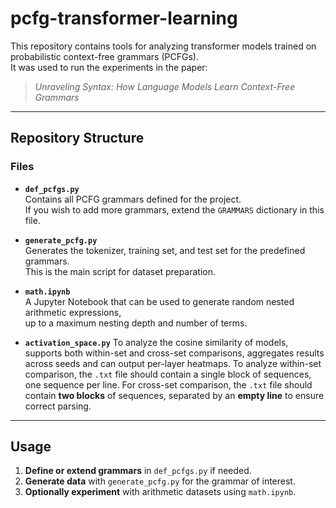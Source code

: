 # pcfg-transformer-learning

This repository contains tools for analyzing transformer models trained on probabilistic context-free grammars (PCFGs).  
It was used to run the experiments in the paper:

> *Unraveling Syntax: How Language Models Learn Context-Free Grammars*

---

## Repository Structure

### Files

- **`def_pcfgs.py`**  
  Contains all PCFG grammars defined for the project.  
  If you wish to add more grammars, extend the `GRAMMARS` dictionary in this file.

- **`generate_pcfg.py`**  
  Generates the tokenizer, training set, and test set for the predefined grammars.  
  This is the main script for dataset preparation.

- **`math.ipynb`**  
  A Jupyter Notebook that can be used to generate random nested arithmetic expressions,  
  up to a maximum nesting depth and number of terms.

- **`activation_space.py`**
    To analyze the cosine similarity of models, supports both within-set and cross-set comparisons, aggregates results across seeds and can output per-layer heatmaps. 
    To analyze within-set comparison, the `.txt` file should contain a single block of sequences, one sequence per line. For cross-set comparison, the `.txt` file should contain **two blocks** of sequences, separated by an **empty line** to ensure correct parsing.


---

## Usage

1. **Define or extend grammars** in `def_pcfgs.py` if needed.
2. **Generate data** with `generate_pcfg.py` for the grammar of interest.
3. **Optionally experiment** with arithmetic datasets using `math.ipynb`.
